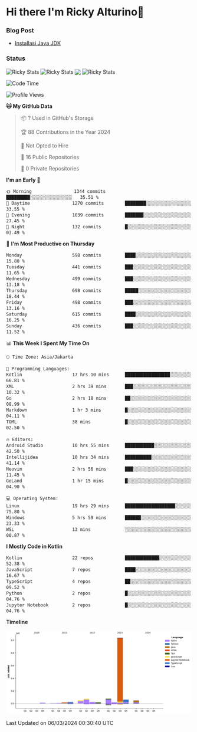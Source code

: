 # Hi there I'm Ricky Alturino👋

### Blog Post

<!-- BLOG-POST-LIST:START -->

- [Installasi Java JDK](https://onirutla.medium.com/installasi-java-jdk-ec701beeb5cb?source=rss-d9d81c918cc9------2)
<!-- BLOG-POST-LIST:END -->

### Status

<img align="center" alt="Ricky Stats" src="https://github-readme-stats.vercel.app/api?username=Alturino&theme=dark&show_icons=true&hide_border=false" />
<img align="center" alt="Ricky Stats" src="https://github-readme-stats.vercel.app/api/top-langs/?username=Alturino&theme=dark&show_icons=true&layout=compact"/>
<img align="center" width="640px" src="https://github-readme-stats.vercel.app/api/wakatime?username=Alturino&layout=compact&hide_border=true&theme=dark">
<img align="center" alt="Ricky Stats" src="https://leetcard.jacoblin.cool/onirutla?border=0&radius=20&ext=activity"/>

<!--START_SECTION:waka-->
![Code Time](http://img.shields.io/badge/Code%20Time-73%20hrs%2034%20mins-blue)

![Profile Views](http://img.shields.io/badge/Profile%20Views-0-blue)

**🐱 My GitHub Data** 

> 📦 ? Used in GitHub's Storage 
 > 
> 🏆 88 Contributions in the Year 2024
 > 
> 🚫 Not Opted to Hire
 > 
> 📜 16 Public Repositories 
 > 
> 🔑 0 Private Repositories 
 > 
**I'm an Early 🐤** 

```text
🌞 Morning                1344 commits        █████████░░░░░░░░░░░░░░░░   35.51 % 
🌆 Daytime                1270 commits        ████████░░░░░░░░░░░░░░░░░   33.55 % 
🌃 Evening                1039 commits        ███████░░░░░░░░░░░░░░░░░░   27.45 % 
🌙 Night                  132 commits         █░░░░░░░░░░░░░░░░░░░░░░░░   03.49 % 
```
📅 **I'm Most Productive on Thursday** 

```text
Monday                   598 commits         ████░░░░░░░░░░░░░░░░░░░░░   15.80 % 
Tuesday                  441 commits         ███░░░░░░░░░░░░░░░░░░░░░░   11.65 % 
Wednesday                499 commits         ███░░░░░░░░░░░░░░░░░░░░░░   13.18 % 
Thursday                 698 commits         █████░░░░░░░░░░░░░░░░░░░░   18.44 % 
Friday                   498 commits         ███░░░░░░░░░░░░░░░░░░░░░░   13.16 % 
Saturday                 615 commits         ████░░░░░░░░░░░░░░░░░░░░░   16.25 % 
Sunday                   436 commits         ███░░░░░░░░░░░░░░░░░░░░░░   11.52 % 
```


📊 **This Week I Spent My Time On** 

```text
🕑︎ Time Zone: Asia/Jakarta

💬 Programming Languages: 
Kotlin                   17 hrs 10 mins      █████████████████░░░░░░░░   66.81 % 
XML                      2 hrs 39 mins       ███░░░░░░░░░░░░░░░░░░░░░░   10.32 % 
Go                       2 hrs 18 mins       ██░░░░░░░░░░░░░░░░░░░░░░░   08.99 % 
Markdown                 1 hr 3 mins         █░░░░░░░░░░░░░░░░░░░░░░░░   04.11 % 
TOML                     38 mins             █░░░░░░░░░░░░░░░░░░░░░░░░   02.50 % 

🔥 Editors: 
Android Studio           10 hrs 55 mins      ███████████░░░░░░░░░░░░░░   42.50 % 
Intellijidea             10 hrs 34 mins      ██████████░░░░░░░░░░░░░░░   41.14 % 
Neovim                   2 hrs 56 mins       ███░░░░░░░░░░░░░░░░░░░░░░   11.45 % 
GoLand                   1 hr 15 mins        █░░░░░░░░░░░░░░░░░░░░░░░░   04.90 % 

💻 Operating System: 
Linux                    19 hrs 29 mins      ███████████████████░░░░░░   75.80 % 
Windows                  5 hrs 59 mins       ██████░░░░░░░░░░░░░░░░░░░   23.33 % 
WSL                      13 mins             ░░░░░░░░░░░░░░░░░░░░░░░░░   00.87 % 
```

**I Mostly Code in Kotlin** 

```text
Kotlin                   22 repos            █████████████░░░░░░░░░░░░   52.38 % 
JavaScript               7 repos             ████░░░░░░░░░░░░░░░░░░░░░   16.67 % 
TypeScript               4 repos             ██░░░░░░░░░░░░░░░░░░░░░░░   09.52 % 
Python                   2 repos             █░░░░░░░░░░░░░░░░░░░░░░░░   04.76 % 
Jupyter Notebook         2 repos             █░░░░░░░░░░░░░░░░░░░░░░░░   04.76 % 
```



**Timeline**

![Lines of Code chart](https://raw.githubusercontent.com/Alturino/Alturino/main/assets/bar_graph.png)


 Last Updated on 06/03/2024 00:30:40 UTC
<!--END_SECTION:waka-->
